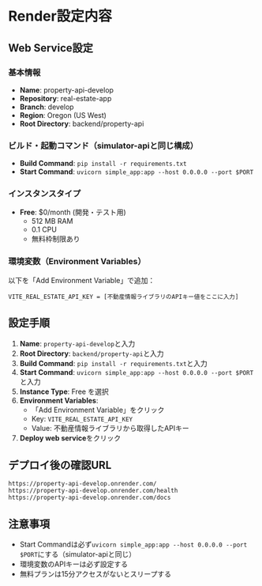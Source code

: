 # Render設定内容

## Web Service設定

### 基本情報
- **Name**: property-api-develop
- **Repository**: real-estate-app
- **Branch**: develop
- **Region**: Oregon (US West)
- **Root Directory**: backend/property-api

### ビルド・起動コマンド（simulator-apiと同じ構成）
- **Build Command**: `pip install -r requirements.txt`
- **Start Command**: `uvicorn simple_app:app --host 0.0.0.0 --port $PORT`

### インスタンスタイプ
- **Free**: $0/month (開発・テスト用)
  - 512 MB RAM
  - 0.1 CPU
  - 無料枠制限あり

### 環境変数（Environment Variables）
以下を「Add Environment Variable」で追加：

```
VITE_REAL_ESTATE_API_KEY = [不動産情報ライブラリのAPIキー値をここに入力]
```

## 設定手順

1. **Name**: `property-api-develop`と入力
2. **Root Directory**: `backend/property-api`と入力
3. **Build Command**: `pip install -r requirements.txt`と入力
4. **Start Command**: `uvicorn simple_app:app --host 0.0.0.0 --port $PORT`と入力
5. **Instance Type**: Free を選択
6. **Environment Variables**:
   - 「Add Environment Variable」をクリック
   - Key: `VITE_REAL_ESTATE_API_KEY`
   - Value: 不動産情報ライブラリから取得したAPIキー
7. **Deploy web service**をクリック

## デプロイ後の確認URL
```
https://property-api-develop.onrender.com/
https://property-api-develop.onrender.com/health
https://property-api-develop.onrender.com/docs
```

## 注意事項
- Start Commandは必ず`uvicorn simple_app:app --host 0.0.0.0 --port $PORT`にする（simulator-apiと同じ）
- 環境変数のAPIキーは必ず設定する
- 無料プランは15分アクセスがないとスリープする